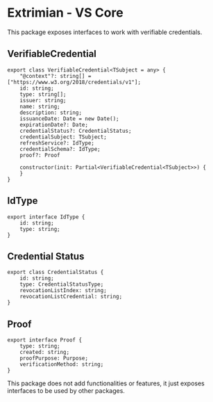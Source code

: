 # Extrimian - VS Core
This package exposes interfaces to work with verifiable credentials.

## VerifiableCredential
```
export class VerifiableCredential<TSubject = any> {
    "@context"?: string[] = ["https://www.w3.org/2018/credentials/v1"];
    id: string;
    type: string[];
    issuer: string;
    name: string;
    description: string;
    issuanceDate: Date = new Date();
    expirationDate?: Date;
    credentialStatus?: CredentialStatus;
    credentialSubject: TSubject;
    refreshService?: IdType;
    credentialSchema?: IdType;
    proof?: Proof

    constructor(init: Partial<VerifiableCredential<TSubject>>) {
    }
}
```

## IdType
```
export interface IdType {
    id: string;
    type: string;
}
```

## Credential Status
```
export class CredentialStatus {
    id: string;
    type: CredentialStatusType;
    revocationListIndex: string;
    revocationListCredential: string;
}
```

## Proof
```
export interface Proof {
    type: string;
    created: string;
    proofPurpose: Purpose;
    verificationMethod: string;
}
```

This package does not add functionalities or features, it just exposes interfaces to be used by other packages.